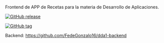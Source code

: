 Frontend de APP de Recetas para la materia de Desarrollo de Aplicaciones.

[![GitHub release](https://img.shields.io/github/v/release/usuario/repositorio)](https://github.com/usuario/repositorio/releases)

[![GitHub tag](https://img.shields.io/github/tag/usuario/repositorio)](https://github.com/usuario/repositorio/tags)

Backend: https://github.com/FedeGonzalo16/dda1-backend
